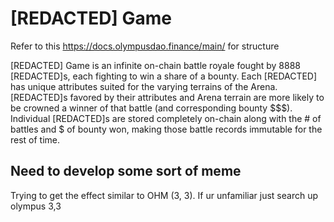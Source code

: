 # \[REDACTED] Game

Refer to this https://docs.olympusdao.finance/main/ for structure

\[REDACTED] Game is an infinite on-chain battle royale fought by 8888 \[REDACTED]s, each fighting to win a share of a bounty. Each \[REDACTED] has unique attributes suited for the varying terrains of the Arena. \[REDACTED]s favored by their attributes and Arena terrain are more likely to be crowned a winner of that battle (and corresponding bounty \$$$). Individual \[REDACTED]s are stored completely on-chain along with the # of battles and $ of bounty won, making those battle records immutable for the rest of time.&#x20;

## Need to develop some sort of meme&#x20;

Trying to get the effect similar to OHM (3, 3). If ur unfamiliar just search up olympus 3,3
